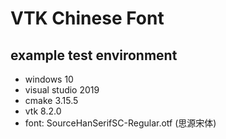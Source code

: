 # VTK Chinese Font
## example test environment
- windows 10
- visual studio 2019
- cmake 3.15.5
- vtk 8.2.0
- font: SourceHanSerifSC-Regular.otf (思源宋体)

